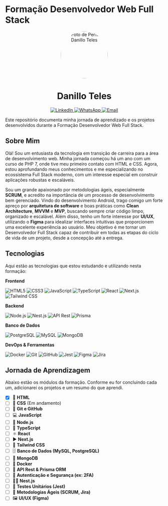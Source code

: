 # Formação Desenvolvedor Web Full Stack

<p align="center">
  <img src="image/perfil_linkedin.jpeg" alt="Foto de Perfil - Danillo Teles" width="150" style="border-radius:50%"/>
</p>

<h1 align="center">Danillo Teles</h1>

<p align="center">
  <a href="https://www.linkedin.com/in/danilloteles/" target="_blank">
    <img src="https://img.shields.io/badge/linkedin-%230077B5.svg?style=for-the-badge&logo=linkedin&logoColor=white" alt="LinkedIn">
  </a>
  <a href="https://wa.me/5562999184007?text=Ol%C3%A1%2C%20vi%20o%20seu%20interesse%20por%20Desenvolvimento%20Web%20Full%20Stack%20e%20fiquei%20interessado%20se%20voc%C3%AA%20quer%20participar%20de%20uma%20Entrevista%20sobre%20a%20vaga%20que%20irei%20lhe%20informar." target="_blank">
    <img src="https://img.shields.io/badge/WhatsApp-25D366?style=for-the-badge&logo=whatsapp&logoColor=white" alt="WhatsApp">
  </a>
  <a href="mailto:braddteles@gmail.com" target="_blank">
    <img src="https://img.shields.io/badge/Gmail-D14836?style=for-the-badge&logo=gmail&logoColor=white" alt="Email">
  </a>
</p>

Este repositório documenta minha jornada de aprendizado e os projetos desenvolvidos durante a Formação Desenvolvedor Web Full Stack.

## Sobre Mim

Olá! Sou um entusiasta da tecnologia em transição de carreira para a área de desenvolvimento web. Minha jornada começou há um ano com um curso de PHP 7, onde tive meu primeiro contato com HTML e CSS. Agora, estou aprofundando meus conhecimentos e me especializando no ecossistema Full Stack moderno, com um interesse especial em construir aplicações robustas e escaláveis.

Sou um grande apaixonado por metodologias ágeis, especialmente **SCRUM**, e acredito na importância de um processo de desenvolvimento bem gerenciado. Vindo do desenvolvimento Android, trago comigo um forte apreço por **arquitetura de software** e boas práticas como **Clean Architecture**, **MVVM** e **MVP**, buscando sempre criar código limpo, organizado e escalável. Além disso, tenho um forte interesse por **UI/UX**, utilizando o **Figma** para idealizar interfaces intuitivas que proporcionem uma excelente experiência ao usuário. Meu objetivo é me tornar um Desenvolvedor Full Stack capaz de contribuir em todas as etapas do ciclo de vida de um projeto, desde a concepção até a entrega.

## Tecnologias

Aqui estão as tecnologias que estou estudando e utilizando nesta formação:

**Frontend**
<p>
  <img src="https://img.shields.io/badge/html5-%23E34F26.svg?style=for-the-badge&logo=html5&logoColor=white" alt="HTML5" />
  <img src="https://img.shields.io/badge/css3-%231572B6.svg?style=for-the-badge&logo=css3&logoColor=white" alt="CSS3" />
  <img src="https://img.shields.io/badge/javascript-%23323330.svg?style=for-the-badge&logo=javascript&logoColor=%23F7DF1E" alt="JavaScript" />
  <img src="https://img.shields.io/badge/typescript-%23007ACC.svg?style=for-the-badge&logo=typescript&logoColor=white" alt="TypeScript" />
  <img src="https://img.shields.io/badge/react-%2320232a.svg?style=for-the-badge&logo=react&logoColor=%2361DAFB" alt="React" />
  <img src="https://img.shields.io/badge/Next-black?style=for-the-badge&logo=next.js&logoColor=white" alt="Next.js" />
  <img src="https://img.shields.io/badge/tailwindcss-%2338B2AC.svg?style=for-the-badge&logo=tailwind-css&logoColor=white" alt="Tailwind CSS" />
</p>

**Backend**
<p>
  <img src="https://img.shields.io/badge/node.js-6DA55F?style=for-the-badge&logo=node.js&logoColor=white" alt="Node.js" />
  <img src="https://img.shields.io/badge/nest.js-%23E0234E.svg?style=for-the-badge&logo=nestjs&logoColor=white" alt="Nest.js" />
  <img src="https://img.shields.io/badge/API%20REST-02A9F4?style=for-the-badge&logo=api&logoColor=white" alt="API Rest" />
  <img src="https://img.shields.io/badge/Prisma-%232D3748.svg?style=for-the-badge&logo=prisma&logoColor=white" alt="Prisma" />
</p>

**Banco de Dados**
<p>
  <img src="https://img.shields.io/badge/postgres-%23316192.svg?style=for-the-badge&logo=postgresql&logoColor=white" alt="PostgreSQL" />
  <img src="https://img.shields.io/badge/mysql-%2300f.svg?style=for-the-badge&logo=mysql&logoColor=white" alt="MySQL" />
  <img src="https://img.shields.io/badge/MongoDB-%234ea94b.svg?style=for-the-badge&logo=mongodb&logoColor=white" alt="MongoDB" />
</p>

**DevOps & Ferramentas**
<p>
  <img src="https://img.shields.io/badge/docker-%230db7ed.svg?style=for-the-badge&logo=docker&logoColor=white" alt="Docker" />
  <img src="https://img.shields.io/badge/git-%23F05033.svg?style=for-the-badge&logo=git&logoColor=white" alt="Git" />
  <img src="https://img.shields.io/badge/github-%23121011.svg?style=for-the-badge&logo=github&logoColor=white" alt="GitHub" />
  <img src="https://img.shields.io/badge/-jest-%23C21325?style=for-the-badge&logo=jest&logoColor=white" alt="Jest" />
  <img src="https://img.shields.io/badge/figma-%23F24E1E.svg?style=for-the-badge&logo=figma&logoColor=white" alt="Figma" />
  <img src="https://img.shields.io/badge/jira-%230052CC.svg?style=for-the-badge&logo=jira&logoColor=white" alt="Jira" />
</p>

## Jornada de Aprendizagem

Abaixo estão os módulos da formação. Conforme eu for concluindo cada um, adicionarei os projetos e um resumo do que aprendi.

- [x] 📝 **HTML** 
- [ ] 🎨 **CSS** (Em andamento)
- [ ] 🐙 **Git e GitHub**
- [ ] 💻 **JavaScript**
- [ ] 🚀 **Node.js**
- [ ] 🔷 **TypeScript**
- [ ] ⚛️ **React**
- [ ] ▶️ **Next.js**
- [ ] 💨 **Tailwind CSS**
- [ ] 🗄️ **Banco de Dados (MySQL, PostgreSQL)**
- [ ] 🍃 **MongoDB**
- [ ] 🐳 **Docker**
- [ ] 🔧 **API Rest & Prisma ORM**
- [ ] 🔐 **Autenticação e Segurança (ex: 2FA)**
- [ ] 🐱‍💻 **Nest.js**
- [ ] 🧪 **Testes Unitários (Jest)**
- [ ] 🎯 **Metodologias Ágeis (SCRUM, Jira)**
- [ ] 🖼️ **UI/UX (Figma)**
